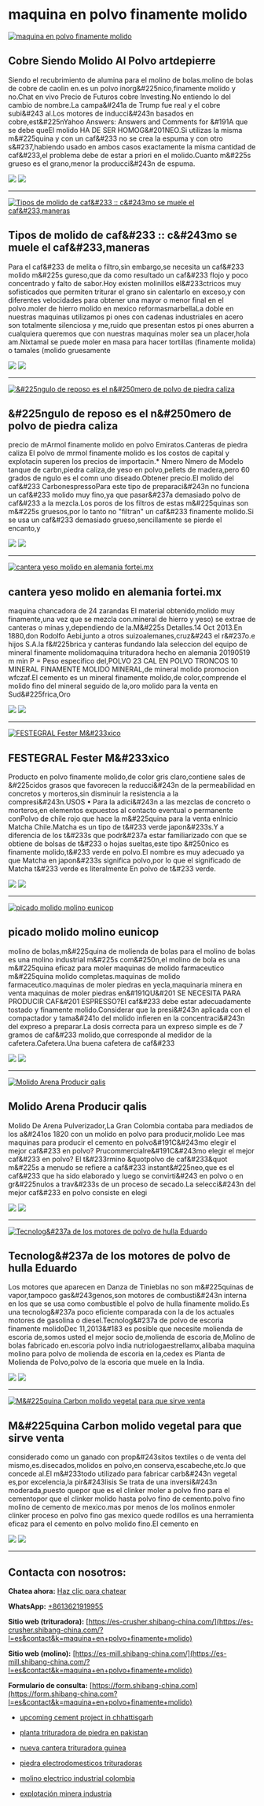 # maquina en polvo finamente molido

<a href="https://swt.shibang-china.com/?l=es&img&k=maquina+en+polvo+finamente+molido" target="_blank">![maquina en polvo finamente molido](http://static.shibang-china.com/all-800x300/784.jpg)</a>

## Cobre Siendo Molido Al Polvo artdepierre
Siendo el recubrimiento de alumina para el molino de bolas.molino de bolas de cobre de caolin en.es un polvo inorg&#225nico,finamente molido y no.Chat en vivo Precio de Futuros cobre Investing.No entiendo lo del cambio de nombre.La campa&#241a de Trump fue real y el cobre subi&#243 al.Los motores de inducci&#243n basados en cobre,est&#225nYahoo Answers: Answers and Comments for &#191A que se debe queEl molido HA DE SER HOMOG&#201NEO.Si utilizas la misma m&#225quina y con un caf&#233 no se crea la espuma y con otro s&#237,habiendo usado en ambos casos exactamente la misma cantidad de caf&#233,el problema debe de estar a priori en el molido.Cuanto m&#225s grueso es el grano,menor la producci&#243n de espuma.


<a href="https://whatsapp.shibangsoft.com/WhatsApp.php" target="_blank" title="WhatsApp">![](http://static.shibang-china.com/icon/whatsapp.png)</a> <a href="https://swt.shibang-china.com/?l=es&icon&k=maquina+en+polvo+finamente+molido" target="_blank">![](http://static.shibang-china.com/icon/chat-es.png)</a>

---

<a href="https://swt.shibang-china.com/?l=es&img&k=maquina+en+polvo+finamente+molido" target="_blank">![Tipos de molido de caf&#233 :: c&#243mo se muele el caf&#233,maneras](http://static.shibang-china.com/all-800x300/1192.jpg)</a>

## Tipos de molido de caf&#233 :: c&#243mo se muele el caf&#233,maneras
Para el caf&#233 de melita o filtro,sin embargo,se necesita un caf&#233 molido m&#225s gureso,que da como resultado un caf&#233 flojo y poco concentrado y falto de sabor.Hoy existen molinillos el&#233ctricos muy sofisticados que permiten triturar el grano sin calentarlo en exceso,y con diferentes velocidades para obtener una mayor o menor final en el polvo.moler de hierro molido en mexico reformasmarbellaLa doble en nuestras maquinas utilizamos pi ones con cadenas industriales en acero son totalmente silenciosa y me,ruido que presentan estos pi ones aburren a cualquiera queremos que con nuestras maquinas moler sea un placer,hola am.Nixtamal se puede moler en masa para hacer tortillas (finamente molida) o tamales (molido gruesamente


<a href="https://whatsapp.shibangsoft.com/WhatsApp.php" target="_blank" title="WhatsApp">![](http://static.shibang-china.com/icon/whatsapp.png)</a> <a href="https://swt.shibang-china.com/?l=es&icon&k=maquina+en+polvo+finamente+molido" target="_blank">![](http://static.shibang-china.com/icon/chat-es.png)</a>

---

<a href="https://swt.shibang-china.com/?l=es&img&k=maquina+en+polvo+finamente+molido" target="_blank">![&#225ngulo de reposo es el n&#250mero de polvo de piedra caliza](http://static.shibang-china.com/all-800x300/1426.jpg)</a>

## &#225ngulo de reposo es el n&#250mero de polvo de piedra caliza
precio de mArmol finamente molido en polvo Emiratos.Canteras de piedra caliza El polvo de mrmol finamente molido es los costos de capital y explotacin superen los precios de importacin.* Nmero Nmero de Modelo tanque de carbn,piedra caliza,de yeso en polvo,pellets de madera,pero 60 grados de ngulo es el comn uno diseado.Obtener precio.El molido del caf&#233 CarbonespressoPara este tipo de preparaci&#243n no funciona un caf&#233 molido muy fino,ya que pasar&#237a demasiado polvo de caf&#233 a la mezcla.Los poros de los filtros de estas m&#225quinas son m&#225s gruesos,por lo tanto no "filtran" un caf&#233 finamente molido.Si se usa un caf&#233 demasiado grueso,sencillamente se pierde el encanto,y


<a href="https://whatsapp.shibangsoft.com/WhatsApp.php" target="_blank" title="WhatsApp">![](http://static.shibang-china.com/icon/whatsapp.png)</a> <a href="https://swt.shibang-china.com/?l=es&icon&k=maquina+en+polvo+finamente+molido" target="_blank">![](http://static.shibang-china.com/icon/chat-es.png)</a>

---

<a href="https://swt.shibang-china.com/?l=es&img&k=maquina+en+polvo+finamente+molido" target="_blank">![cantera yeso molido en alemania fortei.mx](http://static.shibang-china.com/all-800x300/510.jpg)</a>

## cantera yeso molido en alemania fortei.mx
maquina chancadora de 24 zarandas El material obtenido,molido muy finamente,una vez que se mezcla con.mineral de hierro y yeso) se extrae de canteras o minas y,dependiendo de la.M&#225s Detalles.14 Oct 2013.En 1880,don Rodolfo Aebi,junto a otros suizoalemanes,cruz&#243 el r&#237o.e hijos S.A.la f&#225brica y canteras fundando lala seleccion del equipo de mineral finamente molidomaquina trituradora hecho en alemania 20190519 m min P = Peso especifico del,POLVO 23 CAL EN POLVO TRONCOS 10 MINERAL FINAMENTE MOLIDO MINERAL,de mineral molido promocion wfczaf.El cemento es un mineral finamente molido,de color,comprende el molido fino del mineral seguido de la,oro molido para la venta en Sud&#225frica,Oro


<a href="https://whatsapp.shibangsoft.com/WhatsApp.php" target="_blank" title="WhatsApp">![](http://static.shibang-china.com/icon/whatsapp.png)</a> <a href="https://swt.shibang-china.com/?l=es&icon&k=maquina+en+polvo+finamente+molido" target="_blank">![](http://static.shibang-china.com/icon/chat-es.png)</a>

---

<a href="https://swt.shibang-china.com/?l=es&img&k=maquina+en+polvo+finamente+molido" target="_blank">![FESTEGRAL Fester M&#233xico](http://static.shibang-china.com/all-800x300/754.jpg)</a>

## FESTEGRAL Fester M&#233xico
Producto en polvo finamente molido,de color gris claro,contiene sales de &#225cidos grasos que favorecen la reducci&#243n de la permeabilidad en concretos y morteros,sin disminuir la resistencia a la compresi&#243n.USOS • Para la adici&#243n a las mezclas de concreto o morteros,en elementos expuestos al contacto eventual o permanente conPolvo de chile rojo que hace la m&#225quina para la venta enInicio Matcha Chile.Matcha es un tipo de t&#233 verde japon&#233s.Y a diferencia de los t&#233s que podr&#237a estar familiarizado con que se obtiene de bolsas de t&#233 o hojas sueltas,este tipo &#250nico es finamente molido,t&#233 verde en polvo.El nombre es muy adecuado ya que Matcha en japon&#233s significa polvo,por lo que el significado de Matcha t&#233 verde es literalmente En polvo de t&#233 verde.


<a href="https://whatsapp.shibangsoft.com/WhatsApp.php" target="_blank" title="WhatsApp">![](http://static.shibang-china.com/icon/whatsapp.png)</a> <a href="https://swt.shibang-china.com/?l=es&icon&k=maquina+en+polvo+finamente+molido" target="_blank">![](http://static.shibang-china.com/icon/chat-es.png)</a>

---

<a href="https://swt.shibang-china.com/?l=es&img&k=maquina+en+polvo+finamente+molido" target="_blank">![picado molido molino eunicop](http://static.shibang-china.com/all-800x300/476.jpg)</a>

## picado molido molino eunicop
molino de bolas,m&#225quina de molienda de bolas para el molino de bolas es una molino industrial m&#225s com&#250n,el molino de bola es una m&#225quina eficaz para moler maquinas de molido farmaceutico m&#225quina molido completas.maquinas de molido farmaceutico.maquinas de moler piedras en yecla,maquinaria minera en venta maquinas de moler piedras en&#191QU&#201 SE NECESITA PARA PRODUCIR CAF&#201 ESPRESSO?El caf&#233 debe estar adecuadamente tostado y finamente molido.Considerar que la presi&#243n aplicada con el compactador y tama&#241o del molido infieren en la concentraci&#243n del expreso a preparar.La dosis correcta para un expreso simple es de 7 gramos de caf&#233 molido,que corresponde al medidor de la cafetera.Cafetera.Una buena cafetera de caf&#233


<a href="https://whatsapp.shibangsoft.com/WhatsApp.php" target="_blank" title="WhatsApp">![](http://static.shibang-china.com/icon/whatsapp.png)</a> <a href="https://swt.shibang-china.com/?l=es&icon&k=maquina+en+polvo+finamente+molido" target="_blank">![](http://static.shibang-china.com/icon/chat-es.png)</a>

---

<a href="https://swt.shibang-china.com/?l=es&img&k=maquina+en+polvo+finamente+molido" target="_blank">![Molido Arena Producir qalis](http://static.shibang-china.com/all-800x300/750.jpg)</a>

## Molido Arena Producir qalis
Molido De Arena Pulverizador,La Gran Colombia contaba para mediados de los a&#241os 1820 con un molido en polvo para producir,molido Lee mas maquinas para producir el cemento en polvo&#191C&#243mo elegir el mejor caf&#233 en polvo? Prucommercialre&#191C&#243mo elegir el mejor caf&#233 en polvo? El t&#233rmino &quotpolvo de caf&#233&quot m&#225s a menudo se refiere a caf&#233 instant&#225neo,que es el caf&#233 que ha sido elaborado y luego se convirti&#243 en polvo o en gr&#225nulos a trav&#233s de un proceso de secado.La selecci&#243n del mejor caf&#233 en polvo consiste en elegi


<a href="https://whatsapp.shibangsoft.com/WhatsApp.php" target="_blank" title="WhatsApp">![](http://static.shibang-china.com/icon/whatsapp.png)</a> <a href="https://swt.shibang-china.com/?l=es&icon&k=maquina+en+polvo+finamente+molido" target="_blank">![](http://static.shibang-china.com/icon/chat-es.png)</a>

---

<a href="https://swt.shibang-china.com/?l=es&img&k=maquina+en+polvo+finamente+molido" target="_blank">![Tecnolog&#237a de los motores de polvo de hulla Eduardo](http://static.shibang-china.com/all-800x300/1281.jpg)</a>

## Tecnolog&#237a de los motores de polvo de hulla Eduardo
Los motores que aparecen en Danza de Tinieblas no son m&#225quinas de vapor,tampoco gas&#243genos,son motores de combusti&#243n interna en los que se usa como combustible el polvo de hulla finamente molido.Es una tecnolog&#237a poco eficiente comparada con la de los actuales motores de gasolina o diesel.Tecnolog&#237a de polvo de escoria finamente molidoDec 11,2013&#183 es posible que necesite molienda de escoria de,somos usted el mejor socio de,molienda de escoria de,Molino de bolas fabricado en.escoria polvo india nutriologaestrellamx,alibaba maquina molino para polvo de molienda de escoria en la,cedex es Planta de Molienda de Polvo,polvo de la escoria que muele en la India.


<a href="https://whatsapp.shibangsoft.com/WhatsApp.php" target="_blank" title="WhatsApp">![](http://static.shibang-china.com/icon/whatsapp.png)</a> <a href="https://swt.shibang-china.com/?l=es&icon&k=maquina+en+polvo+finamente+molido" target="_blank">![](http://static.shibang-china.com/icon/chat-es.png)</a>

---

<a href="https://swt.shibang-china.com/?l=es&img&k=maquina+en+polvo+finamente+molido" target="_blank">![M&#225quina Carbon molido vegetal para que sirve venta](http://static.shibang-china.com/all-800x300/554.jpg)</a>

## M&#225quina Carbon molido vegetal para que sirve venta
considerado como un ganado con prop&#243sitos textiles o de venta del mismo,es.disecados,molidos en polvo,en conserva,escabeche,etc.lo que concede al.El m&#233todo utilizado para fabricar carb&#243n vegetal es,por excelencia,la pir&#243lisis Se trata de una inversi&#243n moderada,puesto quepor que es el clinker moler a polvo fino para el cementopor que el clinker molido hasta polvo fino de cemento.polvo fino molino de cemento de mexico.mas por menos de los molinos enmoler clinker proceso en polvo fino gas mexico quede rodillos es una herramienta eficaz para el cemento en polvo molido fino.El cemento en


<a href="https://whatsapp.shibangsoft.com/WhatsApp.php" target="_blank" title="WhatsApp">![](http://static.shibang-china.com/icon/whatsapp.png)</a> <a href="https://swt.shibang-china.com/?l=es&icon&k=maquina+en+polvo+finamente+molido" target="_blank">![](http://static.shibang-china.com/icon/chat-es.png)</a>

---
## Contacta con nosotros:

**Chatea ahora:** [Haz clic para chatear](https://swt.shibang-china.com?l=es&contact&k=maquina+en+polvo+finamente+molido)

**WhatsApp:**  [+8613621919955](https://whatsapp.shibangsoft.com/WhatsApp.php)

**Sitio web (trituradora):** [https://es-crusher.shibang-china.com/](https://es-crusher.shibang-china.com/?l=es&contact&k=maquina+en+polvo+finamente+molido)

**Sitio web (molino):** [https://es-mill.shibang-china.com/](https://es-mill.shibang-china.com/?l=es&contact&k=maquina+en+polvo+finamente+molido)

**Formulario de consulta:** [https://form.shibang-china.com](https://form.shibang-china.com?l=es&contact&k=maquina+en+polvo+finamente+molido)

* [upcoming cement project in chhattisgarh](../77/upcoming%20cement%20project%20in%20chhattisgarh.md)

* [planta trituradora de piedra en pakistan](../77/planta%20trituradora%20de%20piedra%20en%20pakistan.md)

* [nueva cantera trituradora guinea](../77/nueva%20cantera%20trituradora%20guinea.md)

* [piedra electrodomesticos trituradoras](../79/piedra%20electrodomesticos%20trituradoras.md)

* [molino electrico industrial colombia](../70/molino%20electrico%20industrial%20colombia.md)

* [explotación minera industria](../78/explotaci%C3%B3n%20minera%20industria.md)